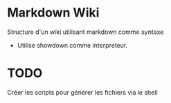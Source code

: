 # Markdown Wiki

Structure d'un wiki utilisant markdown comme syntaxe
* Utilise showdown comme interpreteur.

# TODO 

Créer les scripts pour générer les fichiers via le shell
